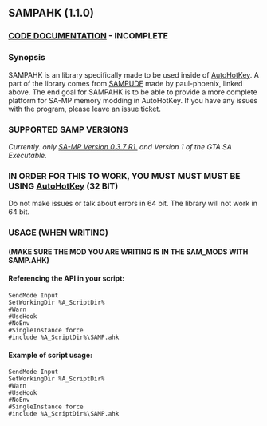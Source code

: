 ## SAMPAHK (1.1.0)

### [CODE DOCUMENTATION](https://github.com/sampudf/SAMPAHK/wiki) - INCOMPLETE


### Synopsis
SAMPAHK is an library specifically made to be used inside of [AutoHotKey](https://www.ahkscript.org). A part of the library comes from [SAMPUDF](https://github.com/paul-phoenix/SAMP-UDF-for-AutoHotKey) made by paul-phoenix, linked above. The end goal for SAMPAHK is to be able to provide a more complete platform for SA-MP memory modding in AutoHotKey. If you have any issues with the program, please leave an issue ticket.


### SUPPORTED SAMP VERSIONS
_Currently. only [SA-MP Version 0.3.7 R1.](https://dracoblue.net/downloads/samp-client/) and Version 1 of the GTA SA Executable._

### IN ORDER FOR THIS TO WORK, YOU MUST MUST MUST BE USING [AutoHotKey](https://autohotkey.com) (32 BIT)
Do not make issues or talk about errors in 64 bit. The library will not work in 64 bit.


### USAGE (WHEN WRITING)
#### (MAKE SURE THE MOD YOU ARE WRITING IS IN THE SAM_MODS WITH SAMP.AHK)

#### Referencing the API in your script:
```autohotkey
SendMode Input
SetWorkingDir %A_ScriptDir%
#Warn
#UseHook
#NoEnv
#SingleInstance force
#include %A_ScriptDir%\SAMP.ahk
```
#### Example of script usage:
```autohotkey
SendMode Input
SetWorkingDir %A_ScriptDir%
#Warn
#UseHook
#NoEnv
#SingleInstance force
#include %A_ScriptDir%\SAMP.ahk
```
